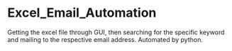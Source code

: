 # Excel_Email_Automation
Getting the excel file through GUI, then searching for the specific keyword and mailing to the respective email address. Automated by python.
